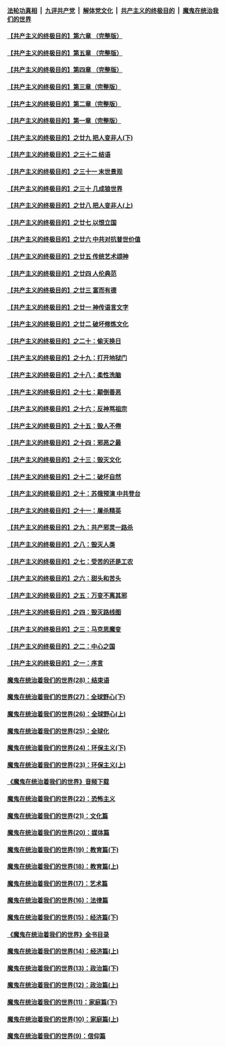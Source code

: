 

####  [法轮功真相](../../../../basic/blob/master/README.md?t=06042001) &nbsp;|&nbsp; [九评共产党](../../../../9ping.md/blob/master/README.md?t=06042001) &nbsp;|&nbsp; [解体党文化](../../../../jtdwh.md/blob/master/README.md?t=06042001)  &nbsp;|&nbsp; [共产主义的终极目的](../../../../gczydzjmd.md/blob/master/README.md?t=06042001) &nbsp;|&nbsp; [魔鬼在统治我们的世界](../../../../mgztzwmdsj.md/blob/master/README.md?t=06042001) 

#### [【共产主义的终极目的】第六章 （完整版）](../pages/nsc422/n11428913.md?t=06042001) 

#### [【共产主义的终极目的】第五章 （完整版）](../pages/nsc422/n11428912.md?t=06042001) 

#### [【共产主义的终极目的】第四章 （完整版）](../pages/nsc422/n11428907.md?t=06042001) 

#### [【共产主义的终极目的】第三章（完整版）](../pages/nsc422/n11428848.md?t=06042001) 

#### [【共产主义的终极目的】第二章（完整版）](../pages/nsc422/n11428831.md?t=06042001) 

#### [【共产主义的终极目的】第一章（完整版）](../pages/nsc422/n11417651.md?t=06042001) 

#### [【共产主义的终极目的】之廿九 把人变非人(下)](../pages/nsc422/n11344140.md?t=06042001) 

#### [【共产主义的终极目的】之三十二 结语](../pages/nsc422/n11360535.md?t=06042001) 

#### [【共产主义的终极目的】之三十一 末世景观](../pages/nsc422/n11351129.md?t=06042001) 

#### [【共产主义的终极目的】之三十 几成狼世界](../pages/nsc422/n11348280.md?t=06042001) 

#### [【共产主义的终极目的】之廿八 把人变非人(上)](../pages/nsc422/n11340492.md?t=06042001) 

#### [【共产主义的终极目的】之廿七 以恨立国](../pages/nsc422/n11336944.md?t=06042001) 

#### [【共产主义的终极目的】之廿六 中共对抗普世价值](../pages/nsc422/n11324785.md?t=06042001) 

#### [【共产主义的终极目的】之廿五 传统艺术颂神](../pages/nsc422/n11296396.md?t=06042001) 

#### [【共产主义的终极目的】之廿四 人伦典范](../pages/nsc422/n11296397.md?t=06042001) 

#### [【共产主义的终极目的】之廿三 富而有德](../pages/nsc422/n11283598.md?t=06042001) 

#### [【共产主义的终极目的】之廿一 神传语言文字](../pages/nsc422/n11263265.md?t=06042001) 

#### [【共产主义的终极目的】之廿二 破坏修炼文化](../pages/nsc422/n11245728.md?t=06042001) 

#### [【共产主义的终极目的】之二十：偷天换日](../pages/nsc422/n11238846.md?t=06042001) 

#### [【共产主义的终极目的】之十九：打开地狱门](../pages/nsc422/n11206376.md?t=06042001) 

#### [【共产主义的终极目的】之十八：柔性洗脑](../pages/nsc422/n11199994.md?t=06042001) 

#### [【共产主义的终极目的】之十七：颠倒善恶](../pages/nsc422/n11179782.md?t=06042001) 

#### [【共产主义的终极目的】之十六：反神骂祖宗](../pages/nsc422/n11166798.md?t=06042001) 

#### [【共产主义的终极目的】之十五：毁人不倦](../pages/nsc422/n11166792.md?t=06042001) 

#### [【共产主义的终极目的】之十四：邪恶之最](../pages/nsc422/n11150249.md?t=06042001) 

#### [【共产主义的终极目的】之十三：毁灭文化](../pages/nsc422/n11135227.md?t=06042001) 

#### [【共产主义的终极目的】之十二：破坏自然](../pages/nsc422/n11135214.md?t=06042001) 

#### [【共产主义的终极目的】之十：苏俄预演 中共登台](../pages/nsc422/n11118424.md?t=06042001) 

#### [【共产主义的终极目的】之十一：屠杀精英](../pages/nsc422/n11118442.md?t=06042001) 

#### [【共产主义的终极目的】之九：共产邪灵一路杀](../pages/nsc422/n11114139.md?t=06042001) 

#### [【共产主义的终极目的】之八：毁灭人类](../pages/nsc422/n11108503.md?t=06042001) 

#### [【共产主义的终极目的】之七：受苦的还是工农](../pages/nsc422/n11101809.md?t=06042001) 

#### [【共产主义的终极目的】之六：甜头和苦头](../pages/nsc422/n11096971.md?t=06042001) 

#### [【共产主义的终极目的】之五：万变不离其邪](../pages/nsc422/n11091285.md?t=06042001) 

#### [【共产主义的终极目的】之四：毁灭路线图](../pages/nsc422/n11086284.md?t=06042001) 

#### [【共产主义的终极目的】之三：马克思魔变](../pages/nsc422/n11061941.md?t=06042001) 

#### [【共产主义的终极目的】之二：中心之国](../pages/nsc422/n11047728.md?t=06042001) 

#### [【共产主义的终极目的】之一：序言](../pages/nsc422/n11086077.md?t=06042001) 

#### [魔鬼在统治着我们的世界(28)：结束语](../pages/nsc422/n10936246.md?t=06042001) 

#### [魔鬼在统治着我们的世界(27)：全球野心(下)](../pages/nsc422/n10928319.md?t=06042001) 

#### [魔鬼在统治着我们的世界(26)：全球野心(上)](../pages/nsc422/n10900318.md?t=06042001) 

#### [魔鬼在统治着我们的世界(25)：全球化](../pages/nsc422/n10788205.md?t=06042001) 

#### [魔鬼在统治着我们的世界(24)：环保主义(下)](../pages/nsc422/n10695307.md?t=06042001) 

#### [魔鬼在统治着我们的世界(23)：环保主义(上)](../pages/nsc422/n10688613.md?t=06042001) 

#### [《魔鬼在统治着我们的世界》音频下载](../pages/nsc422/n10635553.md?t=06042001) 

#### [魔鬼在统治着我们的世界(22)：恐怖主义](../pages/nsc422/n10614727.md?t=06042001) 

#### [魔鬼在统治着我们的世界(21)：文化篇](../pages/nsc422/n10597706.md?t=06042001) 

#### [魔鬼在统治着我们的世界(20)：媒体篇](../pages/nsc422/n10586579.md?t=06042001) 

#### [魔鬼在统治着我们的世界(19)：教育篇(下)](../pages/nsc422/n10564808.md?t=06042001) 

#### [魔鬼在统治着我们的世界(18)：教育篇(上)](../pages/nsc422/n10526970.md?t=06042001) 

#### [魔鬼在统治着我们的世界(17)：艺术篇](../pages/nsc422/n10499093.md?t=06042001) 

#### [魔鬼在统治着我们的世界(16)：法律篇](../pages/nsc422/n10485969.md?t=06042001) 

#### [魔鬼在统治着我们的世界(15)：经济篇(下)](../pages/nsc422/n10469975.md?t=06042001) 

#### [《魔鬼在统治着我们的世界》全书目录](../pages/nsc422/n10464261.md?t=06042001) 

#### [魔鬼在统治着我们的世界(14)：经济篇(上)](../pages/nsc422/n10457370.md?t=06042001) 

#### [魔鬼在统治着我们的世界(13)：政治篇(下)](../pages/nsc422/n10448270.md?t=06042001) 

#### [魔鬼在统治着我们的世界(12)：政治篇(上)](../pages/nsc422/n10444576.md?t=06042001) 

#### [魔鬼在统治着我们的世界(11)：家庭篇(下)](../pages/nsc422/n10440961.md?t=06042001) 

#### [魔鬼在统治着我们的世界(10)：家庭篇(上)](../pages/nsc422/n10435448.md?t=06042001) 

#### [魔鬼在统治着我们的世界(9)：信仰篇](../pages/nsc422/n10432159.md?t=06042001) 

